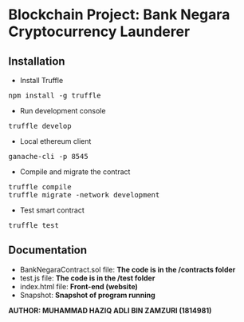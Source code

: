 # Blockchain Project: Bank Negara Cryptocurrency Launderer
## Installation
- Install Truffle
<pre>npm install -g truffle</pre>
- Run development console
<pre>truffle develop</pre>
- Local ethereum client
<pre>ganache-cli -p 8545</pre>
- Compile and migrate the contract
<pre>truffle compile
truffle migrate -network development</pre>
- Test smart contract
<pre>truffle test</pre>
## Documentation
- BankNegaraContract.sol file:
**The code is in the /contracts folder**
- test.js file:
**The code is in the /test folder**
- index.html file:
**Front-end (website)**
- Snapshot:
**Snapshot of program running**

<strong>AUTHOR: MUHAMMAD HAZIQ ADLI BIN ZAMZURI (1814981)</strong>
